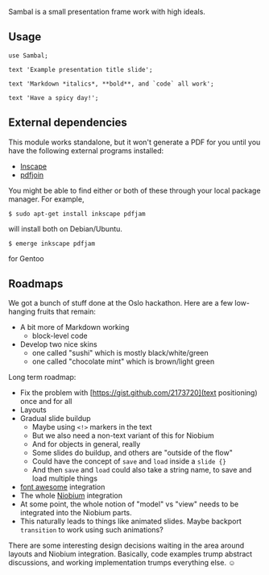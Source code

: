 Sambal is a small presentation frame work with high ideals.

## Usage

    use Sambal;

    text 'Example presentation title slide';
    
    text 'Markdown *italics*, **bold**, and `code` all work';
    
    text 'Have a spicy day!';

## External dependencies

This module works standalone, but it won't generate a PDF for you until
you have the following external programs installed:

* [Inscape](http://inkscape.org/)
* [pdfjoin](http://freecode.com/projects/pdfjam)

You might be able to find either or both of these through your local
package manager. For example,

    $ sudo apt-get install inkscape pdfjam

will install both on Debian/Ubuntu.


    $ emerge inkscape pdfjam

for Gentoo

## Roadmaps

We got a bunch of stuff done at the Oslo hackathon. Here are a few low-hanging
fruits that remain:

* A bit more of Markdown working
    * block-level code
* Develop two nice skins
    * one called "sushi" which is mostly black/white/green
    * one called "chocolate mint" which is brown/light green

Long term roadmap:

* Fix the problem with [https://gist.github.com/2173720](text positioning) once and for all
* Layouts
* Gradual slide buildup
    * Maybe using `<!>` markers in the text
    * But we also need a non-text variant of this for Niobium
    * And for objects in general, really
    * Some slides do buildup, and others are "outside of the flow"
    * Could have the concept of `save` and `load` inside a `slide {}`
    * And then `save` and `load` could also take a string name, to
      save and load multiple things
* [font awesome](http://fortawesome.github.com/Font-Awesome/) integration
* The whole [Niobium](https://gist.github.com/1751911) integration
* At some point, the whole notion of "model" vs "view" needs to be
  integrated into the Niobium parts.
* This naturally leads to things like animated slides. Maybe backport
  `transition` to work using such animations?

There are some interesting design decisions waiting in the area around layouts
and Niobium integration. Basically, code examples trump abstract discussions,
and working implementation trumps everything else. ☺
